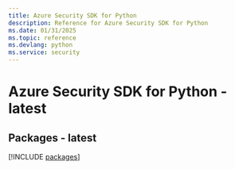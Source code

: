 ```yaml
---
title: Azure Security SDK for Python
description: Reference for Azure Security SDK for Python
ms.date: 01/31/2025
ms.topic: reference
ms.devlang: python
ms.service: security
---
```

# Azure Security SDK for Python - latest
## Packages - latest
[!INCLUDE [packages](security-index.md)]